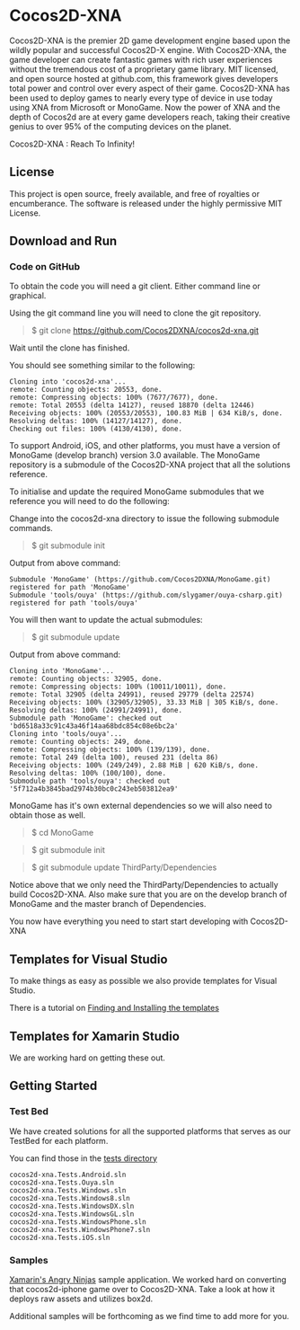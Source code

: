 # Cocos2D-XNA

Cocos2D-XNA is the premier 2D game development engine based upon the wildly popular and successful Cocos2D-X engine. With Cocos2D-XNA, the game developer can create fantastic games with rich user experiences without the tremendous cost of a proprietary game library. MIT licensed, and open source hosted at github.com, this framework gives developers total power and control over every aspect of their game. Cocos2D-XNA has been used to deploy games to nearly every type of device in use today using XNA from Microsoft or MonoGame. Now the power of XNA and the depth of Cocos2d are at every game developers reach, taking their creative genius to over 95% of the computing devices on the planet.

Cocos2D-XNA : Reach To Infinity!

License
-------

This project is open source, freely available, and free of royalties or encumberance. The software is released under the highly permissive MIT License.


Download and Run
----------------

### Code on GitHub

To obtain the code you will need a git client.  Either command line or graphical.

Using the git command line you will need to clone the git repository.

> $ git clone https://github.com/Cocos2DXNA/cocos2d-xna.git

Wait until the clone has finished.

You should see something similar to the following:

	Cloning into 'cocos2d-xna'...
	remote: Counting objects: 20553, done.
	remote: Compressing objects: 100% (7677/7677), done.
	remote: Total 20553 (delta 14127), reused 18870 (delta 12446)
	Receiving objects: 100% (20553/20553), 100.83 MiB | 634 KiB/s, done.
	Resolving deltas: 100% (14127/14127), done.
	Checking out files: 100% (4130/4130), done.

To support Android, iOS, and other platforms, you must have a version of MonoGame (develop branch) version 3.0 available. The MonoGame repository is a submodule of the Cocos2D-XNA project that all the solutions reference.

To initialise and update the required MonoGame submodules that we reference you will need to do the following:

Change into the cocos2d-xna directory to issue the following submodule commands.

> $ git submodule init

Output from above command:

	Submodule 'MonoGame' (https://github.com/Cocos2DXNA/MonoGame.git) registered for path 'MonoGame'
	Submodule 'tools/ouya' (https://github.com/slygamer/ouya-csharp.git) registered for path 'tools/ouya'

You will then want to update the actual submodules:

> $ git submodule update

Output from above command:

	Cloning into 'MonoGame'...
	remote: Counting objects: 32905, done.
	remote: Compressing objects: 100% (10011/10011), done.
	remote: Total 32905 (delta 24991), reused 29779 (delta 22574)
	Receiving objects: 100% (32905/32905), 33.33 MiB | 305 KiB/s, done.
	Resolving deltas: 100% (24991/24991), done.
	Submodule path 'MonoGame': checked out 'bd6518a33c91c43a46f14aa68bdc854c08e6bc2a'
	Cloning into 'tools/ouya'...
	remote: Counting objects: 249, done.
	remote: Compressing objects: 100% (139/139), done.
	remote: Total 249 (delta 100), reused 231 (delta 86)
	Receiving objects: 100% (249/249), 2.88 MiB | 620 KiB/s, done.
	Resolving deltas: 100% (100/100), done.
	Submodule path 'tools/ouya': checked out '5f712a4b3845bad2974b30bc0c243eb503812ea9'

MonoGame has it's own external dependencies so we will also need to obtain those as well.

> $ cd MonoGame

> $ git submodule init

> $ git submodule update ThirdParty/Dependencies

Notice above that we only need the ThirdParty/Dependencies to actually build Cocos2D-XNA. Also make sure that you are on the develop branch of MonoGame and the master branch of Dependencies.

You now have everything you need to start start developing with Cocos2D-XNA

Templates for Visual Studio
---------------------------

To make things as easy as possible we also provide templates for Visual Studio.

There is a tutorial on [Finding and Installing the templates](http://cocoa-mono.org/archives/494/cocos2d-xna-getting-started-part-1/ "Cocos2D-XNA Getting Started")

Templates for Xamarin Studio
----------------------------

We are working hard on getting these out.


Getting Started
---------------

### Test Bed

We have created solutions for all the supported platforms that serves as our TestBed for each platform.

You can find those in the [tests directory](https://github.com/Cocos2DXNA/cocos2d-xna/tree/master/tests "Test Bed")

	cocos2d-xna.Tests.Android.sln	
	cocos2d-xna.Tests.Ouya.sln	
	cocos2d-xna.Tests.Windows.sln	
	cocos2d-xna.Tests.Windows8.sln	
	cocos2d-xna.Tests.WindowsDX.sln	
	cocos2d-xna.Tests.WindowsGL.sln	
	cocos2d-xna.Tests.WindowsPhone.sln	
	cocos2d-xna.Tests.WindowsPhone7.sln	
	cocos2d-xna.Tests.iOS.sln	

### Samples

[Xamarin's Angry Ninjas](https://github.com/xamarin/AngryNinjas "Xamarin’s Angry Ninjas") sample application. We worked hard on converting that cocos2d-iphone game over to Cocos2D-XNA. Take a look at how it deploys raw assets and utilizes box2d. 

Additional samples will be forthcoming as we find time to add more for you. 





